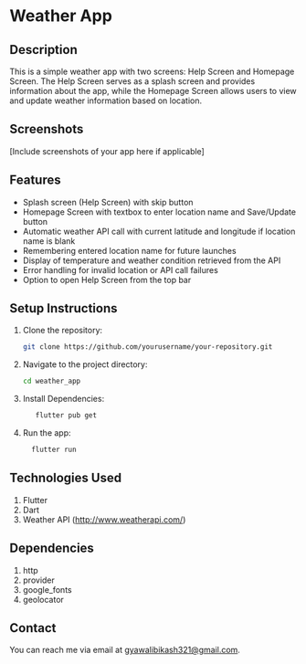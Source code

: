# Weather App

## Description

This is a simple weather app with two screens: Help Screen and Homepage Screen. The Help Screen serves as a splash screen and provides information about the app, while the Homepage Screen allows users to view and update weather information based on location.

## Screenshots

[Include screenshots of your app here if applicable]

## Features

- Splash screen (Help Screen) with skip button
- Homepage Screen with textbox to enter location name and Save/Update button
- Automatic weather API call with current latitude and longitude if location name is blank
- Remembering entered location name for future launches
- Display of temperature and weather condition retrieved from the API
- Error handling for invalid location or API call failures
- Option to open Help Screen from the top bar

## Setup Instructions

1. Clone the repository:

   ```bash
   git clone https://github.com/yourusername/your-repository.git
2. Navigate to the project directory:

   ```bash
   cd weather_app

3. Install Dependencies:

    ```bash
       flutter pub get
4. Run the app:

   ```bash
     flutter run

## Technologies Used
1. Flutter
2. Dart
3. Weather API (http://www.weatherapi.com/)

## Dependencies
1. http
2. provider
3. google_fonts
4. geolocator

## Contact
You can reach me via email at [gyawalibikash321@gmail.com](mailto:gyawalibikash321@gmail.com).


